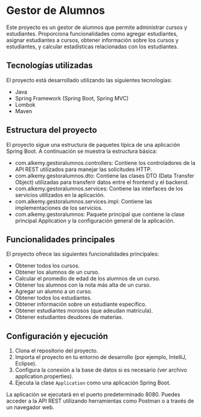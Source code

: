 # Gestor de Alumnos

Este proyecto es un gestor de alumnos que permite administrar cursos y estudiantes. Proporciona funcionalidades como agregar estudiantes, asignar estudiantes a cursos, obtener información sobre los cursos y estudiantes, y calcular estadísticas relacionadas con los estudiantes.

## Tecnologías utilizadas

El proyecto está desarrollado utilizando las siguientes tecnologías:

- Java
- Spring Framework (Spring Boot, Spring MVC)
- Lombok
- Maven

## Estructura del proyecto

El proyecto sigue una estructura de paquetes típica de una aplicación Spring Boot. A continuación se muestra la estructura básica:

- com.alkemy.gestoralumnos.controllers: Contiene los controladores de la API REST utilizados para manejar las solicitudes HTTP.
- com.alkemy.gestoralumnos.dto: Contiene las clases DTO (Data Transfer Object) utilizadas para transferir datos entre el frontend y el backend.
- com.alkemy.gestoralumnos.services: Contiene las interfaces de los servicios utilizados en la aplicación.
- com.alkemy.gestoralumnos.services.impl: Contiene las implementaciones de los servicios.
- com.alkemy.gestoralumnos: Paquete principal que contiene la clase principal Application y la configuración general de la aplicación.

## Funcionalidades principales

El proyecto ofrece las siguientes funcionalidades principales:

- Obtener todos los cursos.
- Obtener los alumnos de un curso.
- Calcular el promedio de edad de los alumnos de un curso.
- Obtener los alumnos con la nota más alta de un curso.
- Agregar un alumno a un curso.
- Obtener todos los estudiantes.
- Obtener información sobre un estudiante específico.
- Obtener estudiantes morosos (que adeudan matrícula).
- Obtener estudiantes deudores de materias.

## Configuración y ejecución

1. Clona el repositorio del proyecto.
2. Importa el proyecto en tu entorno de desarrollo (por ejemplo, IntelliJ, Eclipse).
3. Configura la conexión a la base de datos si es necesario (ver archivo application.properties).
4. Ejecuta la clase `Application` como una aplicación Spring Boot.

La aplicación se ejecutará en el puerto predeterminado 8080. Puedes acceder a la API REST utilizando herramientas como Postman o a través de un navegador web.
